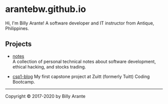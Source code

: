 # arantebw.github.io

Hi, I'm Billy Arante! A software developer and IT instructor from Antique, Philippines.

## Projects

- [notes](http://billyarante.com/notes)  
  A collection of personal technical notes about software development, ethical hacking, and stocks trading.

- [csp1-blog](http://billyarante.com/csp1-blog/index.html)
  My first capstone project at Zuitt (formerly Tuitt) Coding Bootcamp.

---
Copyright &copy; 2017-2020 by Billy Arante
